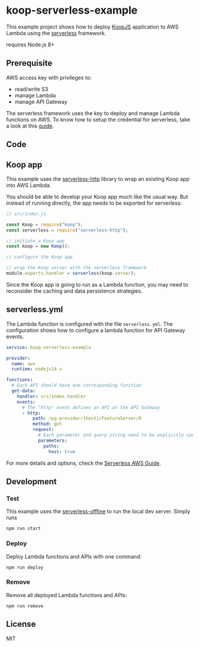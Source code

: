 # koop-serverless-example

This example project shows how to deploy [KoopJS](https://koopjs.github.io/) application to AWS Lambda using the [serverless](https://serverless.com/) framework.

requires Node.js 8+

## Prerequisite

AWS access key with privileges to:

- read/write S3
- manage Lambda
- manage API Gateway

The serverless framework uses the key to deploy and manage Lambda functions on AWS. To know how to setup the credential for serverless, take a look at this [guide](https://serverless.com/framework/docs/providers/aws/guide/credentials/).

## Code

## Koop app

This example uses the [serverless-http](https://github.com/dougmoscrop/serverless-http) library to wrap an existing Koop app into AWS Lambda.

You should be able to develop your Koop app much like the usual way. But instead of running directly, the app needs to be exported for serverless:

```javascript
// src/index.js

const Koop = require("koop");
const serverless = require("serverless-http");

// initiate a Koop app
const koop = new Koop();

// configure the Koop app

// wrap the Koop server with the serverless framework
module.exports.handler = serverless(koop.server);
```

Since the Koop app is going to run as a Lambda function, you may need to reconsider the caching and data persistence strategies.

## serverless.yml

The Lambda function is configured with the file `serverless.yml`. The configuration shows how to configure a lambda function for API Gateway events.

```yaml
service: koop-serverless-example

provider:
  name: aws
  runtime: nodejs14.x

functions:
  # Each API should have one corresponding function
  get-data:
    handler: src/index.handler
    events:
      # The "http" event defines an API at the API Gateway
      - http:
          path: /pg-provider/{host}/FeatureServer/0
          method: get
          request:
            # Each parameter and query string need to be explicitly specified
            parameters:
              paths:
                host: true
```

For more details and options, check the [Serverless AWS Guide](https://serverless.com/framework/docs/providers/aws/).

## Development

### Test

This example uses the [serverless-offline](https://github.com/dherault/serverless-offline) to run the local dev server. Simply runs

```
npm run start
```

### Deploy

Deploy Lambda functions and APIs with one command:

```
npm run deploy
```

### Remove

Remove all deployed Lambda functions and APIs:

```
npm run remove
```

## License

MIT
